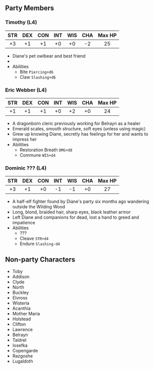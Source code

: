 ## Party Members

### Timothy (L4)

| STR | DEX | CON | INT | WIS | CHA | Max HP |
|:---:|:---:|:---:|:---:|:---:|:---:|:---:|
| +3 | +1 | +1 | +0 | +0 | -2 | 25 |

- Diane's pet owlbear and best friend
- 
- Abilities
    - Bite `Piercing+d6`
    - Claw `Slashing+d6`

### Eric Webber (L4)

| STR | DEX | CON | INT | WIS | CHA | Max HP |
|:---:|:---:|:---:|:---:|:---:|:---:|:---:|
| +1 | +1 | +1 | +0 | +2 | +0 | 24 |

- A dragonborn cleric previously working for Belrayn as a healer
- Emerald scales, smooth structure, soft eyes (unless using magic)
- Grew up knowing Diane, secretly has feelings for her and wants to impress her
- Abilities
    - Restoration Breath `DMG+d8`
    - Commune `WIS+d4`

### Dominic ??? (L4)

| STR | DEX | CON | INT | WIS | CHA | Max HP |
|:---:|:---:|:---:|:---:|:---:|:---:|:---:|
| +3 | +1 | +0 | -1 | -1 | +0 | 27 |

- A half-elf fighter found by Diane's party six months ago wandering outside the Wilding Wood
- Long, blond, braided hair, sharp eyes, black leather armor
- Left Diane and companions for dead, lost a hand to greed and impatience
- Abilities
    - ???
    - Cleave `STR+d4`
    - Endure `Slashing-d4`

## Non-party Characters

- Toby
- Addison
- Clyde
- North
- Buckley
- Elvross
- Wisteria
- Acanthia
- Mother Maria
- Holstead
- Clifton
- Lawrence
- Belrayn
- Taldrel
- Iosefka
- Copengarde
- Razgoshe
- Lugaldoth
